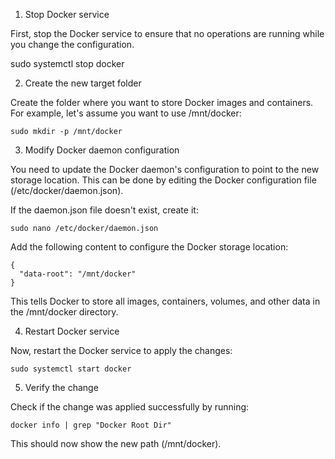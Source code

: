 1. Stop Docker service

First, stop the Docker service to ensure that no operations are running while you change the configuration.

sudo systemctl stop docker

2. Create the new target folder

Create the folder where you want to store Docker images and containers. For example, let's assume you want to use /mnt/docker:

```
sudo mkdir -p /mnt/docker
```

3. Modify Docker daemon configuration

You need to update the Docker daemon's configuration to point to the new storage location. This can be done by editing the Docker configuration file (/etc/docker/daemon.json).

If the daemon.json file doesn't exist, create it:

```
sudo nano /etc/docker/daemon.json
```

Add the following content to configure the Docker storage location:

```
{
  "data-root": "/mnt/docker"
}
```

This tells Docker to store all images, containers, volumes, and other data in the /mnt/docker directory.


4. Restart Docker service

Now, restart the Docker service to apply the changes:

```
sudo systemctl start docker
```

5. Verify the change

Check if the change was applied successfully by running:

```
docker info | grep "Docker Root Dir"
```

This should now show the new path (/mnt/docker).
